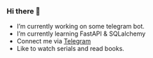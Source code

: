 ### Hi there 👋


- I’m currently working on some telegram bot.
- I’m currently learning FastAPI & SQLalchemy
- Connect me via [Telegram](https://t.me/O_1iVkA)
- Like to watch serials and read books.
